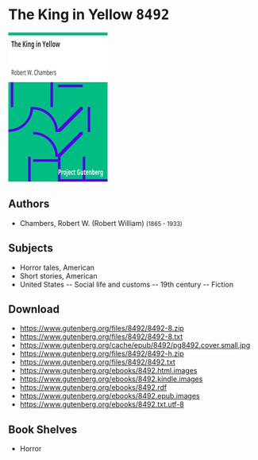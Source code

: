 # The King in Yellow <kbd>8492</kbd>

![](./cover.medium.jpg "")

## Authors


 - Chambers, Robert W. (Robert William) <small>(1865 - 1933)</small>

## Subjects


 - Horror tales, American
 - Short stories, American
 - United States -- Social life and customs -- 19th century -- Fiction

## Download


 - https://www.gutenberg.org/files/8492/8492-8.zip
 - https://www.gutenberg.org/files/8492/8492-8.txt
 - https://www.gutenberg.org/cache/epub/8492/pg8492.cover.small.jpg
 - https://www.gutenberg.org/files/8492/8492-h.zip
 - https://www.gutenberg.org/files/8492/8492.txt
 - https://www.gutenberg.org/ebooks/8492.html.images
 - https://www.gutenberg.org/ebooks/8492.kindle.images
 - https://www.gutenberg.org/ebooks/8492.rdf
 - https://www.gutenberg.org/ebooks/8492.epub.images
 - https://www.gutenberg.org/ebooks/8492.txt.utf-8

## Book Shelves


 - Horror

